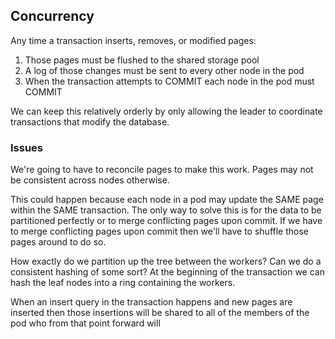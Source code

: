 ## Concurrency

Any time a transaction inserts, removes, or modified pages:

1. Those pages must be flushed to the shared storage pool
2. A log of those changes must be sent to every other node in the pod
3. When the transaction attempts to COMMIT each node in the pod must COMMIT

We can keep this relatively orderly by only allowing the leader to coordinate transactions that modify the database.

### Issues

We're going to have to reconcile pages to make this work. Pages may not be consistent across nodes otherwise.

This could happen because each node in a pod may update the SAME page within the SAME transaction. The only way
to solve this is for the data to be partitioned perfectly or to merge conflicting pages upon commit. If we have to
merge conflicting pages upon commit then we'll have to shuffle those pages around to do so.

How exactly do we partition up the tree between the workers?
Can we do a consistent hashing of some sort?
At the beginning of the transaction we can hash the leaf nodes into a ring containing the workers.

When an insert query in the transaction happens and new pages are inserted then those insertions will be shared to all of
the members of the pod who from that point forward will 
